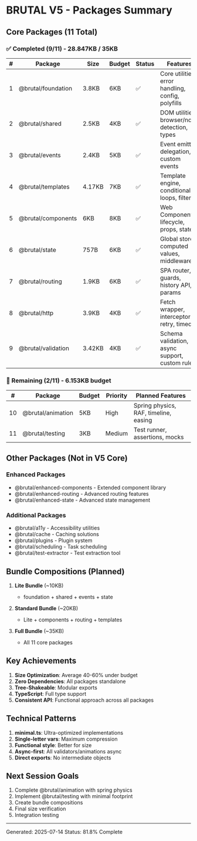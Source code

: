 # BRUTAL V5 - Packages Summary

## Core Packages (11 Total)

### ✅ Completed (9/11) - 28.847KB / 35KB

| # | Package | Size | Budget | Status | Features |
|---|---------|------|--------|---------|----------|
| 1 | @brutal/foundation | 3.8KB | 6KB | ✅ | Core utilities, error handling, config, polyfills |
| 2 | @brutal/shared | 2.5KB | 4KB | ✅ | DOM utilities, browser/node detection, types |
| 3 | @brutal/events | 2.4KB | 5KB | ✅ | Event emitter, delegation, custom events |
| 4 | @brutal/templates | 4.17KB | 7KB | ✅ | Template engine, conditionals, loops, filters |
| 5 | @brutal/components | 6KB | 8KB | ✅ | Web Components, lifecycle, props, state |
| 6 | @brutal/state | 757B | 6KB | ✅ | Global store, computed values, middleware |
| 7 | @brutal/routing | 1.9KB | 6KB | ✅ | SPA router, guards, history API, params |
| 8 | @brutal/http | 3.9KB | 4KB | ✅ | Fetch wrapper, interceptors, retry, timeout |
| 9 | @brutal/validation | 3.42KB | 4KB | ✅ | Schema validation, async support, custom rules |

### 🔄 Remaining (2/11) - 6.153KB budget

| # | Package | Budget | Priority | Planned Features |
|---|---------|--------|----------|------------------|
| 10 | @brutal/animation | 5KB | High | Spring physics, RAF, timeline, easing |
| 11 | @brutal/testing | 3KB | Medium | Test runner, assertions, mocks |

## Other Packages (Not in V5 Core)

### Enhanced Packages
- @brutal/enhanced-components - Extended component library
- @brutal/enhanced-routing - Advanced routing features
- @brutal/enhanced-state - Advanced state management

### Additional Packages
- @brutal/a11y - Accessibility utilities
- @brutal/cache - Caching solutions
- @brutal/plugins - Plugin system
- @brutal/scheduling - Task scheduling
- @brutal/test-extractor - Test extraction tool

## Bundle Compositions (Planned)

1. **Lite Bundle** (~10KB)
   - foundation + shared + events + state

2. **Standard Bundle** (~20KB)
   - Lite + components + routing + templates

3. **Full Bundle** (~35KB)
   - All 11 core packages

## Key Achievements

1. **Size Optimization**: Average 40-60% under budget
2. **Zero Dependencies**: All packages standalone
3. **Tree-Shakeable**: Modular exports
4. **TypeScript**: Full type support
5. **Consistent API**: Functional approach across all packages

## Technical Patterns

1. **minimal.ts**: Ultra-optimized implementations
2. **Single-letter vars**: Maximum compression
3. **Functional style**: Better for size
4. **Async-first**: All validators/animations async
5. **Direct exports**: No intermediate objects

## Next Session Goals

1. Complete @brutal/animation with spring physics
2. Implement @brutal/testing with minimal footprint
3. Create bundle compositions
4. Final size verification
5. Integration testing

---

Generated: 2025-07-14
Status: 81.8% Complete